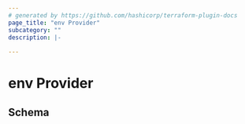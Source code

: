 ```yaml
---
# generated by https://github.com/hashicorp/terraform-plugin-docs
page_title: "env Provider"
subcategory: ""
description: |-
  
---
```


# env Provider





<!-- schema generated by tfplugindocs -->
## Schema
